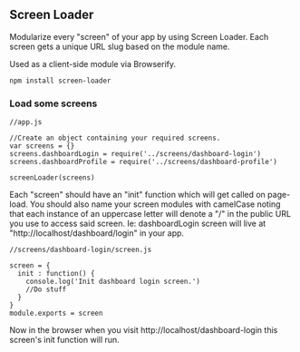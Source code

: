 ##  Screen Loader

Modularize every "screen" of your app by using Screen Loader.  Each screen gets a unique URL slug based on the module name.

Used as a client-side module via Browserify. 

```
npm install screen-loader
```


### Load some screens

```
//app.js 

//Create an object containing your required screens. 
var screens = {}
screens.dashboardLogin = require('../screens/dashboard-login')
screens.dashboardProfile = require('../screens/dashboard-profile')

screenLoader(screens)
```

Each "screen" should have an "init" function which will get called on page-load.  You should also name your screen modules with camelCase noting that each instance of an uppercase letter will denote a "/" in the public URL you use to access said screen.   Ie: dashboardLogin screen will live at "http://localhost/dashboard/login" in your app.

```
//screens/dashboard-login/screen.js

screen = {
  init : function() {
    console.log('Init dashboard login screen.')
    //Do stuff
  }
}
module.exports = screen
```

Now in the browser when you visit http://localhost/dashboard-login this screen's init function will run.
